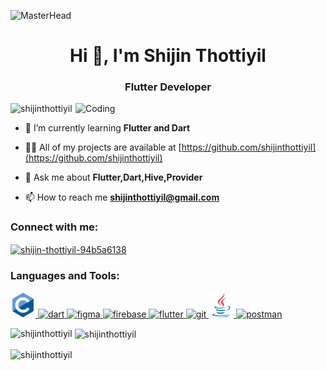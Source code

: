 ![MasterHead](https://1.bp.blogspot.com/-7A4WynwLsMw/XbBpCXG8fHI/AAAAAAAAMt4/uOa1bpLskYgrwGbllhSu2SDj_Mig8SXJQCLcBGAsYHQ/s1600/2000_600px.gif)
<h1 align="center">Hi 👋, I'm Shijin Thottiyil</h1>
<h3 align="center">Flutter Developer</h3>
<img align="right" alt="Coding" width="400" src="https://images.squarespace-cdn.com/content/v1/5769fc401b631bab1addb2ab/1541580975837-LGDSGDVK6EI6PD4KK4W5/python-2.gif">
<p align="left"> <img src="https://komarev.com/ghpvc/?username=shijinthottiyil&label=Profile%20views&color=0e75b6&style=flat" alt="shijinthottiyil" /> </p>

- 🌱 I’m currently learning **Flutter and Dart**

- 👨‍💻 All of my projects are available at [https://github.com/shijinthottiyil](https://github.com/shijinthottiyil)

- 💬 Ask me about **Flutter,Dart,Hive,Provider**

- 📫 How to reach me **shijinthottiyil@gmail.com**

<h3 align="left">Connect with me:</h3>
<p align="left">
<a href="https://linkedin.com/in/shijin-thottiyil-94b5a6138" target="blank"><img align="center" src="https://raw.githubusercontent.com/rahuldkjain/github-profile-readme-generator/master/src/images/icons/Social/linked-in-alt.svg" alt="shijin-thottiyil-94b5a6138" height="30" width="40" /></a>
</p>

<h3 align="left">Languages and Tools:</h3>
<p align="left"> <a href="https://www.cprogramming.com/" target="_blank" rel="noreferrer"> <img src="https://raw.githubusercontent.com/devicons/devicon/master/icons/c/c-original.svg" alt="c" width="40" height="40"/> </a> <a href="https://dart.dev" target="_blank" rel="noreferrer"> <img src="https://www.vectorlogo.zone/logos/dartlang/dartlang-icon.svg" alt="dart" width="40" height="40"/> </a> <a href="https://www.figma.com/" target="_blank" rel="noreferrer"> <img src="https://www.vectorlogo.zone/logos/figma/figma-icon.svg" alt="figma" width="40" height="40"/> </a> <a href="https://firebase.google.com/" target="_blank" rel="noreferrer"> <img src="https://www.vectorlogo.zone/logos/firebase/firebase-icon.svg" alt="firebase" width="40" height="40"/> </a> <a href="https://flutter.dev" target="_blank" rel="noreferrer"> <img src="https://www.vectorlogo.zone/logos/flutterio/flutterio-icon.svg" alt="flutter" width="40" height="40"/> </a> <a href="https://git-scm.com/" target="_blank" rel="noreferrer"> <img src="https://www.vectorlogo.zone/logos/git-scm/git-scm-icon.svg" alt="git" width="40" height="40"/> </a> <a href="https://www.java.com" target="_blank" rel="noreferrer"> <img src="https://raw.githubusercontent.com/devicons/devicon/master/icons/java/java-original.svg" alt="java" width="40" height="40"/> </a> <a href="https://postman.com" target="_blank" rel="noreferrer"> <img src="https://www.vectorlogo.zone/logos/getpostman/getpostman-icon.svg" alt="postman" width="40" height="40"/> </a> </p>

<p><img align="left" src="https://github-readme-stats.vercel.app/api/top-langs?username=shijinthottiyil&show_icons=true&locale=en&layout=compact" alt="shijinthottiyil" /></p>

<p>&nbsp;<img align="center" src="https://github-readme-stats.vercel.app/api?username=shijinthottiyil&show_icons=true&locale=en" alt="shijinthottiyil" /></p>

<p><img align="center" src="https://github-readme-streak-stats.herokuapp.com/?user=shijinthottiyil&" alt="shijinthottiyil" /></p>


